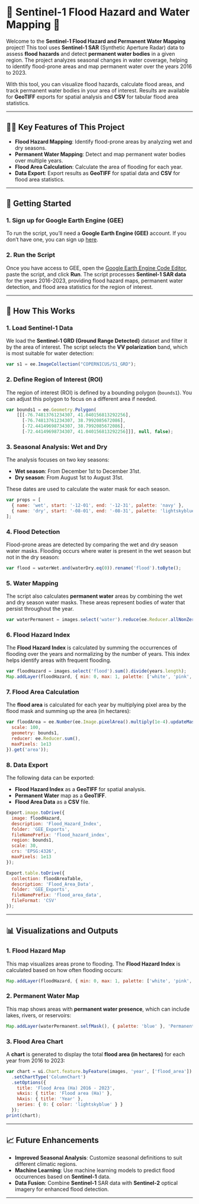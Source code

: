 # 🌊 **Sentinel-1 Flood Hazard and Water Mapping** 🌊

Welcome to the **Sentinel-1 Flood Hazard and Permanent Water Mapping** project! This tool uses **Sentinel-1 SAR** (Synthetic Aperture Radar) data to assess **flood hazards** and detect **permanent water bodies** in a given region. The project analyzes seasonal changes in water coverage, helping to identify flood-prone areas and map permanent water over the years 2016 to 2023.

With this tool, you can visualize flood hazards, calculate flood areas, and track permanent water bodies in your area of interest. Results are available for **GeoTIFF** exports for spatial analysis and **CSV** for tabular flood area statistics.

---

## 🧑‍🔬 **Key Features of This Project**

- **Flood Hazard Mapping**: Identify flood-prone areas by analyzing wet and dry seasons.
- **Permanent Water Mapping**: Detect and map permanent water bodies over multiple years.
- **Flood Area Calculation**: Calculate the area of flooding for each year.
- **Data Export**: Export results as **GeoTIFF** for spatial data and **CSV** for flood area statistics.

---

## 🚀 **Getting Started**

### 1. **Sign up for Google Earth Engine (GEE)**

To run the script, you’ll need a **Google Earth Engine (GEE)** account. If you don’t have one, you can sign up [here](https://signup.earthengine.google.com/).

### 2. **Run the Script**

Once you have access to GEE, open the [Google Earth Engine Code Editor](https://code.earthengine.google.com/), paste the script, and click **Run**. The script processes **Sentinel-1 SAR data** for the years 2016-2023, providing flood hazard maps, permanent water detection, and flood area statistics for the region of interest.

---

## 🔧 **How This Works**

### 1. **Load Sentinel-1 Data**

We load the **Sentinel-1 GRD (Ground Range Detected)** dataset and filter it by the area of interest. The script selects the **VV polarization** band, which is most suitable for water detection:

```javascript
var s1 = ee.ImageCollection("COPERNICUS/S1_GRD");
```

### 2. **Define Region of Interest (ROI)**

The region of interest (ROI) is defined by a bounding polygon (`bounds1`). You can adjust this polygon to focus on a different area if needed.

```javascript
var bounds1 = ee.Geometry.Polygon(
    [[[-76.74813761234307, 41.040156813292256],
      [-76.74813761234307, 38.7992085672086],
      [-72.44149698734307, 38.7992085672086],
      [-72.44149698734307, 41.040156813292256]]], null, false);
```

### 3. **Seasonal Analysis: Wet and Dry**

The analysis focuses on two key seasons:

- **Wet season**: From December 1st to December 31st.
- **Dry season**: From August 1st to August 31st.

These dates are used to calculate the water mask for each season.

```javascript
var props = [
  { name: 'wet', start: '-12-01', end: '-12-31', palette: 'navy' },
  { name: 'dry', start: '-08-01', end: '-08-31', palette: 'lightskyblue' }
];
```

### 4. **Flood Detection**

Flood-prone areas are detected by comparing the wet and dry season water masks. Flooding occurs where water is present in the wet season but not in the dry season:

```javascript
var flood = waterWet.and(waterDry.eq(0)).rename('flood').toByte();
```

### 5. **Water Mapping**

The script also calculates **permanent water** areas by combining the wet and dry season water masks. These areas represent bodies of water that persist throughout the year.

```javascript
var waterPermanent = images.select('water').reduce(ee.Reducer.allNonZero()).and(floodHazard.mask().eq(0)).rename('water');
```

### 6. **Flood Hazard Index**

The **Flood Hazard Index** is calculated by summing the occurrences of flooding over the years and normalizing by the number of years. This index helps identify areas with frequent flooding.

```javascript
var floodHazard = images.select('flood').sum().divide(years.length);
Map.addLayer(floodHazard, { min: 0, max: 1, palette: ['white', 'pink', 'red'] }, 'Flood hazard');
```

### 7. **Flood Area Calculation**

The **flood area** is calculated for each year by multiplying pixel area by the flood mask and summing up the area (in hectares):

```javascript
var floodArea = ee.Number(ee.Image.pixelArea().multiply(1e-4).updateMask(flood).reduceRegion({
  scale: 100,
  geometry: bounds1,
  reducer: ee.Reducer.sum(),
  maxPixels: 1e13
}).get('area'));
```

### 8. **Data Export**

The following data can be exported:

- **Flood Hazard Index** as a **GeoTIFF** for spatial analysis.
- **Permanent Water** map as a **GeoTIFF**.
- **Flood Area Data** as a **CSV** file.

```javascript
Export.image.toDrive({
  image: floodHazard,
  description: 'Flood_Hazard_Index',
  folder: 'GEE_Exports',
  fileNamePrefix: 'flood_hazard_index',
  region: bounds1,
  scale: 30,
  crs: 'EPSG:4326',
  maxPixels: 1e13
});

Export.table.toDrive({
  collection: floodAreaTable,
  description: 'Flood_Area_Data',
  folder: 'GEE_Exports',
  fileNamePrefix: 'flood_area_data',
  fileFormat: 'CSV'
});
```

---

## 📊 **Visualizations and Outputs**

### 1. **Flood Hazard Map**

This map visualizes areas prone to flooding. The **Flood Hazard Index** is calculated based on how often flooding occurs:

```javascript
Map.addLayer(floodHazard, { min: 0, max: 1, palette: ['white', 'pink', 'red'] }, 'Flood hazard');
```

### 2. **Permanent Water Map**

This map shows areas with **permanent water presence**, which can include lakes, rivers, or reservoirs:

```javascript
Map.addLayer(waterPermanent.selfMask(), { palette: 'blue' }, 'Permanent water');
```

### 3. **Flood Area Chart**

A **chart** is generated to display the total **flood area (in hectares)** for each year from 2016 to 2023:

```javascript
var chart = ui.Chart.feature.byFeature(images, 'year', ['flood_area'])
  .setChartType('ColumnChart')
  .setOptions({
    title: 'Flood Area (Ha) 2016 - 2023',
    vAxis: { title: 'Flood area (Ha)' },
    hAxis: { title: 'Year' },
    series: { 0: { color: 'lightskyblue' } }
  });
print(chart);
```

---

## 📈 **Future Enhancements**

- **Improved Seasonal Analysis**: Customize seasonal definitions to suit different climatic regions.
- **Machine Learning**: Use machine learning models to predict flood occurrences based on **Sentinel-1** data.
- **Data Fusion**: Combine **Sentinel-1** SAR data with **Sentinel-2** optical imagery for enhanced flood detection.

---

